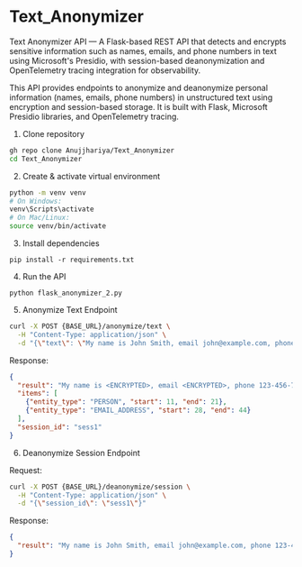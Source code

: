 # Text_Anonymizer
Text Anonymizer API — A Flask-based REST API that detects and encrypts sensitive information such as names, emails, and phone numbers in text using Microsoft's Presidio, with session-based deanonymization and OpenTelemetry tracing integration for observability.

This API provides endpoints to anonymize and deanonymize personal information (names, emails, phone numbers) in unstructured text using encryption and session-based storage. It is built with Flask, Microsoft Presidio libraries, and OpenTelemetry tracing.


1. Clone repository
```bash
gh repo clone Anujjhariya/Text_Anonymizer
cd Text_Anonymizer
```
2. Create & activate virtual environment

```bash
python -m venv venv
# On Windows:
venv\Scripts\activate
# On Mac/Linux:
source venv/bin/activate
```

3. Install dependencies

```
pip install -r requirements.txt
```
4. Run the API

```
python flask_anonymizer_2.py
```

5. Anonymize Text Endpoint
```bash
curl -X POST {BASE_URL}/anonymize/text \
  -H "Content-Type: application/json" \
  -d "{\"text\": \"My name is John Smith, email john@example.com, phone 123-456-7890\"}"
```

Response:
```json
{
  "result": "My name is <ENCRYPTED>, email <ENCRYPTED>, phone 123-456-7890",
  "items": [
    {"entity_type": "PERSON", "start": 11, "end": 21},
    {"entity_type": "EMAIL_ADDRESS", "start": 28, "end": 44}
  ],
  "session_id": "sess1"
}
```

6. Deanonymize Session Endpoint

Request:
```bash
curl -X POST {BASE_URL}/deanonymize/session \
  -H "Content-Type: application/json" \
  -d "{\"session_id\": \"sess1\"}"
```

Response:
```json
{
  "result": "My name is John Smith, email john@example.com, phone 123-456-7890"
}
```


